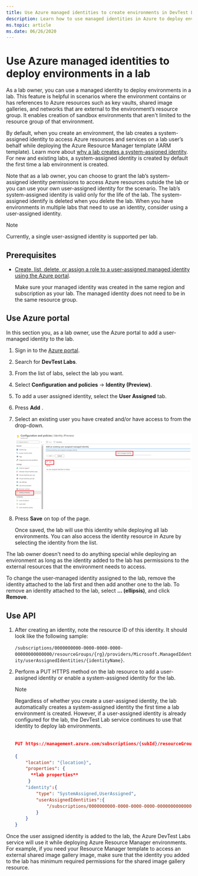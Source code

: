 ```yaml
---
title: Use Azure managed identities to create environments in DevTest Labs | Microsoft Docs
description: Learn how to use managed identities in Azure to deploy environments in a lab in Azure DevTest Labs. 
ms.topic: article
ms.date: 06/26/2020
---
```


# Use Azure managed identities to deploy environments in a lab 

As a lab owner, you can use a managed identity to deploy environments in a lab. This feature is helpful in scenarios where the environment contains or has references to Azure resources such as key vaults, shared image galleries, and networks that are external to the environment’s resource group. It enables creation of sandbox environments that aren't limited to the resource group of that environment. 

By default, when you create an environment, the lab creates a system-assigned identity to access Azure resources and services on a lab user’s behalf while deploying the Azure Resource Manager template (ARM template). Learn more about [why a lab creates a system-assigned identity](configure-lab-identity.md#scenarios-for-using-labs-system-assigned-identity). For new and existing labs, a system-assigned identity is created by default the first time a lab environment is created.  

Note that as a lab owner, you can choose to grant the lab’s system-assigned identity permissions to access Azure resources outside the lab or you can use your own user-assigned identity for the scenario. The lab’s system-assigned identity is valid only for the life of the lab. The system-assigned identify is deleted when you delete the lab. When you have environments in multiple labs that need to use an identity, consider using a user-assigned identity.  

> [!NOTE]
> Currently, a single user-assigned identity is supported per lab. 

## Prerequisites

- [Create, list, delete, or assign a role to a user-assigned managed identity using the Azure portal](../active-directory/managed-identities-azure-resources/how-to-manage-ua-identity-portal.md). 
    
    Make sure your managed identity was created in the same region and subscription as your lab. The managed identity does not need to be in the same resource group.

## Use Azure portal

In this section you, as a lab owner, use the Azure portal to add a user-managed identity to the lab. 

1. Sign in to the [Azure portal](https://portal.azure.com).
1. Search for **DevTest Labs**.
1. From the list of labs, select the lab you want.
1. Select **Configuration and policies** -> **Identity (Preview)**. 
1. To add a user assigned identity, select the **User Assigned** tab.
1. Press **Add** .
1. Select an existing user you have created and/or have access to from the drop-down.
 
    ![Add user-managed identity](./media/use-managed-identities-environments/add-user-managed-identity.png)
1. Press **Save** on top of the page.

    Once saved, the lab will use this identity while deploying all lab environments. You can also access the identity resource in Azure by selecting the identity from the list. 

The lab owner doesn't need to do anything special while deploying an environment as long as the identity added to the lab has permissions to the external resources that the environment needs to access. 

To change the user-managed identity assigned to the lab, remove the identity attached to the lab first and then add another one to the lab. To remove an identity attached to the lab, select **... (ellipsis)**, and click **Remove**. 

## Use API

1. After creating an identity, note the resource ID of this identity. It should look like the following sample: 

    `/subscriptions/0000000000-0000-0000-0000-00000000000000/resourceGroups/{rg}/providers/Microsoft.ManagedIdentity/userAssignedIdentities/{identityName}`.

1. Perform a PUT HTTPS method on the lab resource to add a user-assigned identity or enable a system-assigned identity for the lab.

   > [!NOTE]
   > Regardless of whether you create a user-assigned identity, the lab automatically creates a system-assigned identity the first time a lab environment is created. However, if a user-assigned identity is already configured for the lab, the DevTest Lab service continues to use that identity to deploy lab environments. 
 
    ```json
    
    PUT https://management.azure.com/subscriptions/{subId}/resourceGroups/{rg}/providers/Microsoft.Devtestlab/labs/{labname}

    {
        "location": "{location}",
        "properties": {
          **lab properties**
         } 
        "identity":{
            "type": "SystemAssigned,UserAssigned",
            "userAssignedIdentities":{
                "/subscriptions/0000000000-0000-0000-0000-00000000000000/resourceGroups/{rg}/providers/Microsoft.ManagedIdentity/userAssignedIdentities/{identityName}":{}
            }
        } 
    }
    
    ```
 
Once the user assigned identity is added to the lab, the Azure DevTest Labs service will use it while deploying Azure Resource Manager environments. For example, if you need your Resource Manager template to access an external shared image gallery image, make sure that the identity you added to the lab has minimum required permissions for the shared image gallery resource. 
